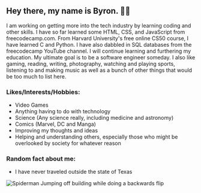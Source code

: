 ## Hey there, my name is Byron. 👋🏽

I am working on getting more into the tech industry by learning coding and other skills. I have so far learned some HTML, CSS, and JavaScript from freecodecamp.com. From Harvard University's free online CS50 course, I have learned C and Python. I have also dabbled in SQL databases from the freecodecamp YouTube channel. 
I will continue learning and furthering my education. My ultimate goal is to be a software engineer someday. I also like gaming, reading, writing, photography, watching and playing sports, listening to and making music as well as a bunch of other things that would be too much to list here.

### Likes/Interests/Hobbies:
* Video Games
* Anything having to do with technology
* Science (Any science really, including medicine and astronomy)
* Comics (Marvel, DC and Manga)
* Improving my thoughts and ideas
* Helping and understanding others, especially those who might be overlooked by society for whatever reason

### Random fact about me:
* I have never traveled outside the state of Texas

![Spiderman Jumping off building while doing a backwards flip](https://media1.giphy.com/media/l46C5YyhNUlhFLlio/giphy.gif?cid=790b7611df538b7cde8e1da81dbf01e0500ed0304bd8c917&rid=giphy.gif&ct=g) 
